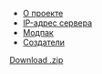 - [О проекте](/ru/about)
- [IP-адрес сервера](/ru/ip)
- [Модпак](/ru/modpack)
- [Создатели](/ru/contributors)

<link rel="stylesheet" href="assets/css/styles.css"> <a href="{{ site.github.zip_url }}" class="btn">Download .zip</a>
